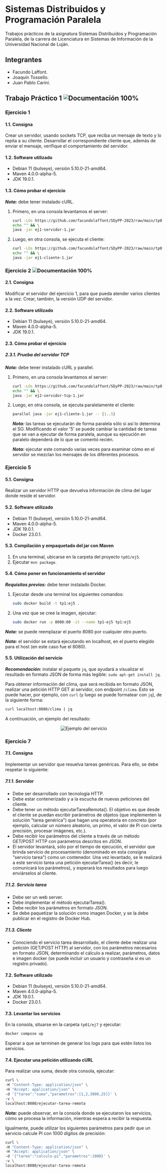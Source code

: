 # Sistemas Distribuidos y Programación Paralela

Trabajos prácticos de la asignatura Sistemas Distribuidos y Programación Paralela, de la carrera de Licenciatura en Sistemas de Información de la Universidad Nacional de Luján.

## Integrantes

+ Facundo Laffont.
+ Joaquín Tossello.
+ Juan Pablo Carini.

## Trabajo Práctico 1 ![Documentación 100%](https://img.shields.io/badge/Documentaci%C3%B3n-%E2%9C%94-success)

### Ejercicio 1

#### 1.1. Consigna

Crear un servidor, usando sockets TCP, que reciba un mensaje de texto y lo repita a su cliente. Desarrollar el correspondiente cliente que, además de enviar el mensaje, verifique el comportamiento del servidor.

#### 1.2. Software utilizado

+ Debian 11 (bulseye), versión 5.10.0-21-amd64.
+ Maven 4.0.0-alpha-5.
+ JDK 19.0.1.

#### 1.3. Cómo probar el ejercicio

**_Nota:_** debe tener instalado cURL.

1. Primero, en una consola levantamos el server:

    ```sh
    curl -LOs https://github.com/facundolaffont/SDyPP-2023/raw/main/tp01/ej1/server/target/ej1-servidor-1.jar && \
    echo "" && \
    java -jar ej1-servidor-1.jar
    ```

2. Luego, en otra consola, se ejecuta el cliente:

    ```sh
    curl -LOs https://github.com/facundolaffont/SDyPP-2023/raw/main/tp01/ej1/cliente/target/ej1-cliente-1.jar && \
    echo "" && \
    java -jar ej1-cliente-1.jar
    ```

### Ejercicio 2 ![Documentación 100%](https://img.shields.io/badge/Documentaci%C3%B3n-%E2%9C%94-success)

#### 2.1. Consigna

Modificar el servidor del ejercicio 1, para que pueda atender varios clientes a la vez. Crear, también, la versión UDP del servidor.

#### 2.2. Software utilizado

+ Debian 11 (bulseye), versión 5.10.0-21-amd64.
+ Maven 4.0.0-alpha-5.
+ JDK 19.0.1.

#### 2.3. Cómo probar el ejercicio

##### 2.3.1. Prueba del servidor TCP

**_Nota:_** debe tener instalado cURL y parallel.

1. Primero, en una consola levantamos el server:

    ```sh
    curl -LOs https://github.com/facundolaffont/SDyPP-2023/raw/main/tp01/ej2/serverTCP/target/ej2-servidor-tcp-1.jar && \
    echo "" && \
    java -jar ej2-servidor-tcp-1.jar
    ```

2. Luego, en otra consola, se ejecuta paralelamente el cliente:

    ```sh
    parallel java -jar ej1-cliente-1.jar -- {1..5}
    ```

    **_Nota:_** las tareas se ejecutarán de forma paralela sólo si así lo determina el SO. Modificando el valor '5' se puede cambiar la cantidad de tareas que se van a ejecutar de forma paralela, aunque su ejecución en paralelo dependerá de lo que se comentó recién.
    
    **_Nota:_** ejecutar este comando varias veces para examinar cómo en el servidor se mezclan los mensajes de los diferentes procesos.

### Ejercicio 5

#### 5.1. Consigna

Realizar un servidor HTTP que devuelva información de clima del lugar donde reside el servidor.

#### 5.2. Software utilizado

+ Debian 11 (bulseye), versión 5.10.0-21-amd64.
+ Maven 4.0.0-alpha-5.
+ JDK 19.0.1.
+ Docker 23.0.1.

#### 5.3. Compilación y empaquetado del jar con Maven

1. En una terminal, ubicarse en la carpeta del proyecto `tp01/ej5`.
2. Ejecutar `mvn package`.

#### 5.4. Cómo poner en funcionamiento el servidor

**_Requisitos previos:_** debe tener instalado Docker.

1. Ejecutar desde una terminal los siguientes comandos:

    ```sh
    sudo docker build -t tp1:ej5 .
    ```

2. Una vez que se cree la imagen, ejecutar:

    ```sh
    sudo docker run -p 8080:80 -it --name tp1-ej5 tp1:ej5
    ```

**_Nota:_** se puede reemplazar el puerto 8080 por cualquier otro puerto.

**_Nota:_** el servidor se estará ejecutando en localhost, en el puerto elegido para el host (en este caso fue el 8080).

#### 5.5. Utilización del servicio

**_Recomendación:_** instalar el paquete `jq`, que ayudará a visualizar el resultado en formato JSON de forma más legible: `sudo apt-get install jq`.

Para obtener información del clima, que será recibida en formato JSON, realizar una petición HTTP GET al servidor, con endpoint `/clima`. Esto se puede hacer, por ejemplo, con `curl` (y luego se puede formatear con `jq`), de la siguiente forma:

```sh
curl localhost:8080/clima | jq
```

A continuación, un ejemplo del resultado:

<center>

![Ejemplo del servicio](/tp01/ej5/img/ejemplo.png "Ejemplo del servicio.")

</center>

### Ejercicio 7

#### 7.1. Consigna

Implementar un servidor que resuelva tareas genéricas. Para ello, se debe respetar lo siguiente:

##### 7.1.1.  Servidor

+ Debe ser desarrollado con tecnología HTTP.
+ Debe estar contenerizado y a la escucha de nuevas peticiones del cliente.
+ Debe tener un método ejecutarTareaRemota(). El objetivo es que desde el cliente se puedan escribir parámetros de objetos (que implementen la solución "tarea genérica") que hagan una operatoria en concreto (por ejemplo, calcular un número aleatorio, un primo, el valor de Pi con cierta precisión, procesar imágenes, etc.).
+ Debe recibir los parámetros del cliente a través de un método GET/POST HTTP con parámetros descritos en JSON.
+ El servidor levantará, sólo por el tiempo de ejecución, el servidor que brinda servicio de procesamiento (denominado en esta consigna "servicio tarea") como un contenedor. Una vez levantado, se le realizará a este servicio tarea una petición ejecutarTarea() (es decir, le comunicará los parámetros), y esperará los resultados para luego enviárselos al cliente.

##### 7.1.2. Servicio tarea

+ Debe ser un web server.
+ Debe implementar el método ejecutarTarea().
+ Debe recibir los parámetros en formato JSON.
+ Se debe paquetizar la solución como imagen Docker, y se la debe publicar en el registro de Docker Hub.

##### 7.1.3. Cliente

+ Conociendo el servicio tarea desarrollado, el cliente debe realizar una petición (GET/POST HTTP) al servidor, con los parámetros necesarios en formato JSON, determinando el cálculo a realizar, parámetros, datos e imagen docker (se puede incluir un usuario y contraseña si es un registro privado).

#### 7.2. Software utilizado

+ Debian 11 (bulseye), versión 5.10.0-21-amd64.
+ Maven 4.0.0-alpha-5.
+ JDK 19.0.1.
+ Docker 23.0.1.

#### 7.3. Levantar los servicios

En la consola, situarse en la carpeta `tp01/ej7` y ejecutar:

```sh
docker compose up
```

Esperar a que se terminen de generar los logs para que estén listos los servicios.

#### 7.4. Ejecutar una petición utilizando cURL

Para realizar una suma, desde otra consola, ejecutar:

```sh
curl \                                              
-H "Content-Type: application/json" \
-H "Accept: application/json" \
-d '{"tarea":"suma","parametros":[1,2,3000,25]}' \
-v \
localhost:8080/ejecutar-tarea-remota
```

**_Nota:_** puede observar, en la consola donde se ejecutaron los servicios, cómo se procesa la información, mientras espera a recibir la respuesta.

Igualmente, puede utilizar los siguientes parámetros para pedir que un servicio calcule PI con 1000 dígitos de precisión:

```sh
curl \                                              
-H "Content-Type: application/json" \
-H "Accept: application/json" \
-d '{"tarea":"calculo-pi","parametros":1000}' \
-v \
localhost:8080/ejecutar-tarea-remota
```
